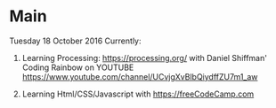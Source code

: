 # Main
Tuesday 18 October 2016
Currently:

1. Learning Processing: https://processing.org/ with Daniel Shiffman' Coding Rainbow on YOUTUBE https://www.youtube.com/channel/UCvjgXvBlbQiydffZU7m1_aw

2. Learning Html/CSS/Javascript with https://freeCodeCamp.com


